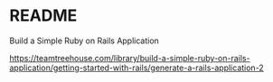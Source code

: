 # README

Build a Simple Ruby on Rails Application 

https://teamtreehouse.com/library/build-a-simple-ruby-on-rails-application/getting-started-with-rails/generate-a-rails-application-2